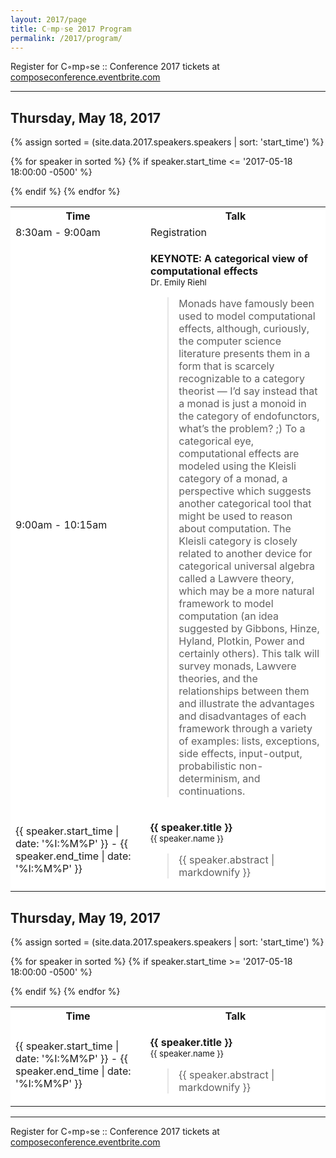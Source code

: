 ```yaml
---
layout: 2017/page
title: C◦mp◦se 2017 Program
permalink: /2017/program/
---
```


Register for C◦mp◦se :: Conference 2017 tickets at [composeconference.eventbrite.com](http://composeconference.eventbrite.com)

---

<!-- Thursday's schedule -->
## Thursday, May 18, 2017

<table class="table table-bordered" style="background: #fff">
    <tr class="active"><th width="200">Time</th><th>Talk</th></tr>
    <tr>
    <tr><td>8:30am - 9:00am</td><td>Registration</td></tr>
    <td>9:00am - 10:15am</td>
    <td>
        <p class="lead">
          <b>KEYNOTE: A categorical view of computational effects</b> <br/>
            <small>
             Dr. Emily Riehl
            </small>
        </p>
        <blockquote class="abstract">
Monads have famously been used to model computational effects, although, curiously, the computer science literature presents them in a form that is scarcely recognizable to a category theorist — I’d say instead that a monad is just a monoid in the category of endofunctors, what’s the problem? ;) To a categorical eye, computational effects are modeled using the Kleisli category of a monad, a perspective which suggests another categorical tool that might be used to reason about computation. The Kleisli category is closely related to another device for categorical universal algebra called a Lawvere theory, which may be a more natural framework to model computation (an idea suggested by Gibbons, Hinze, Hyland, Plotkin, Power and certainly others). This talk will survey monads, Lawvere theories, and the relationships between them and illustrate the advantages and disadvantages of each framework through a variety of examples: lists, exceptions, side effects, input-output, probabilistic non-determinism, and continuations.
</blockquote>
</td></tr>

{% assign sorted = (site.data.2017.speakers.speakers | sort: 'start_time') %}

{% for speaker in sorted %}
  {% if speaker.start_time <= '2017-05-18 18:00:00 -0500' %}
    <tr id="{{speaker.name}}">
      <td>{{ speaker.start_time | date: '%I:%M%P' }} - {{ speaker.end_time | date: '%I:%M%P' }}</td>
      <td>
        <p class="lead">
          <b>{{ speaker.title }}</b> <br/>
            <small>
                {{ speaker.name }}
            </small>
        </p>
        <blockquote class="abstract">
            {{ speaker.abstract | markdownify }}
        </blockquote>
      </td>
    </tr>
  {% endif %}
{% endfor %}
</table>


<!-- Friday's schedule -->
## Thursday, May 19, 2017

{% assign sorted = (site.data.2017.speakers.speakers | sort: 'start_time') %}

<table class="table table-bordered" style="background: #fff">
    <tr class="active"><th width="200">Time</th><th>Talk</th></tr>

{% for speaker in sorted %}
  {% if speaker.start_time >= '2017-05-18 18:00:00 -0500' %}
    <tr id="{{speaker.name}}">
      <td>{{ speaker.start_time | date: '%I:%M%P' }} - {{ speaker.end_time | date: '%I:%M%P' }}</td>
      <td>
        <p class="lead">
          <b>{{ speaker.title }}</b> <br/>
            <small>
                {{ speaker.name }}
            </small>
        </p>
        <blockquote class="abstract">
            {{ speaker.abstract | markdownify }}
        </blockquote>
      </td>
    </tr>
 {% endif %}
{% endfor %}
</table>



---

Register for C◦mp◦se :: Conference 2017 tickets at [composeconference.eventbrite.com](http://composeconference.eventbrite.com)
